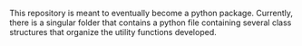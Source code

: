 This repository is meant to eventually become a python package. Currently, there is a singular folder that contains a python file containing several class structures that organize the utility functions developed. 
